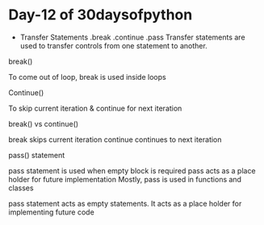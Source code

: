 # Day-12 of 30daysofpython

- Transfer Statements
.break
.continue
.pass
Transfer statements are used to transfer controls from one statement to another.

break()

To come out of loop, break is used inside loops

Continue()

To skip current iteration & continue for next iteration

break() vs continue()

break skips current iteration continue continues to next iteration

pass() statement

pass statement is used when empty block is required pass acts as a place holder for future implementation Mostly, pass is used in functions and classes

pass statement acts as empty statements. It acts as a place holder for implementing future code